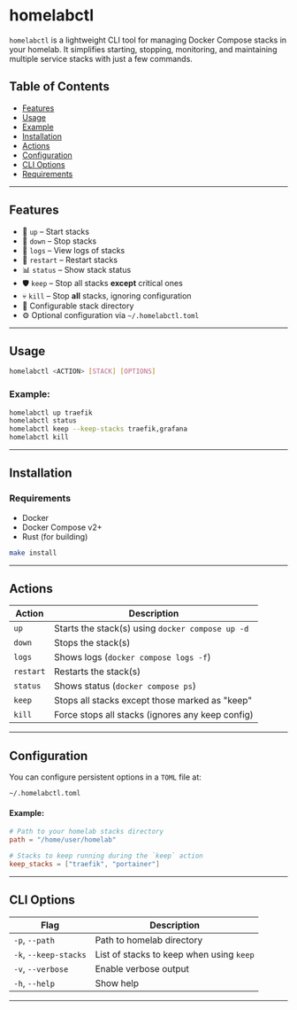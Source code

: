 # homelabctl

`homelabctl` is a lightweight CLI tool for managing Docker Compose stacks in your homelab.
It simplifies starting, stopping, monitoring, and maintaining multiple service stacks with just a few commands.


## Table of Contents

- [Features](#-features)
- [Usage](#-usage)
- [Example](#-example)
- [Installation](#-installation)
- [Actions](#-actions)
- [Configuration](#️-configuration)
- [CLI Options](#-cli-options)
- [Requirements](#-requirements)

---

## Features

* 🔼 `up` – Start stacks
* 🔽 `down` – Stop stacks
* 📜 `logs` – View logs of stacks
* 🔁 `restart` – Restart stacks
* 📊 `status` – Show stack status
* 🛡️ `keep` – Stop all stacks **except** critical ones
* 💀 `kill` – Stop **all** stacks, ignoring configuration
* 📁 Configurable stack directory
* ⚙️ Optional configuration via `~/.homelabctl.toml`

---

## Usage

```bash
homelabctl <ACTION> [STACK] [OPTIONS]
```

### Example:

```bash
homelabctl up traefik
homelabctl status
homelabctl keep --keep-stacks traefik,grafana
homelabctl kill
```

---

## Installation

### Requirements

* Docker
* Docker Compose v2+
* Rust (for building)


```bash
make install
```

---

## Actions

| Action    | Description                                      |
| --------- | ------------------------------------------------ |
| `up`      | Starts the stack(s) using `docker compose up -d` |
| `down`    | Stops the stack(s)                               |
| `logs`    | Shows logs (`docker compose logs -f`)            |
| `restart` | Restarts the stack(s)                            |
| `status`  | Shows status (`docker compose ps`)               |
| `keep`    | Stops all stacks except those marked as "keep"   |
| `kill`    | Force stops all stacks (ignores any keep config) |

---

## Configuration

You can configure persistent options in a `TOML` file at:

```
~/.homelabctl.toml
```

#### Example:

```toml
# Path to your homelab stacks directory
path = "/home/user/homelab"

# Stacks to keep running during the `keep` action
keep_stacks = ["traefik", "portainer"]
```

---

## CLI Options

| Flag                  | Description                              |
| --------------------- | ---------------------------------------- |
| `-p`, `--path`        | Path to homelab directory                |
| `-k`, `--keep-stacks` | List of stacks to keep when using `keep` |
| `-v`, `--verbose`     | Enable verbose output                    |
| `-h`, `--help`        | Show help                                |

---

